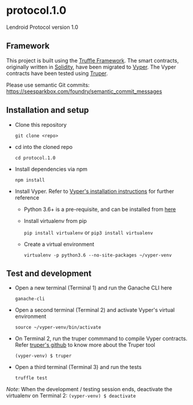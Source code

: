 # protocol.1.0
Lendroid Protocol version 1.0

## Framework
This project is built using the [Truffle Framework](https://truffleframework.com/docs/truffle/overview "Truffle overview"). The smart contracts, originally written in [Solidity](https://solidity.readthedocs.io, "Solidity ReadTheDocs"), have been migrated to [Vyper](https://vyper.readthedocs.io "Vyper ReadTheDocs"). The Vyper contracts have been tested using [Truper](https://github.com/maurelian/truper "Truper's github repo").

Please use semantic Git commits: https://seesparkbox.com/foundry/semantic_commit_messages

## Installation and setup
* Clone this repository

  `git clone <repo>`

* cd into the cloned repo

  `cd protocol.1.0`

* Install dependencies via npm

  `npm install`

* Install Vyper. Refer to [Vyper's installation instructions](https://vyper.readthedocs.io/en/latest/installing-vyper.html "Installing Vyper") for further reference

  * Python 3.6+ is a pre-requisite, and can be installed from [here](https://www.python.org/downloads "Python version downloads")

  * Install virtualenv from pip

    `pip install virtualenv` or `pip3 install virtualenv`

  * Create a virtual environment

    `virtualenv -p python3.6 --no-site-packages ~/vyper-venv`

## Test and development

* Open a new terminal (Terminal 1) and run the Ganache CLI here

  `ganache-cli`

* Open a second terminal (Terminal 2) and activate Vyper's virtual environment

  `source ~/vyper-venv/bin/activate`

* On Terminal 2, run the truper commmand to compile Vyper contracts. Refer [truper's github](https://github.com/maurelian/truper) to know more about the Truper tool

  `(vyper-venv) $ truper`

* Open a third terminal (Terminal 3) and run the tests

  `truffle test`

_Note_: When the development / testing session ends, deactivate the virtualenv on Terminal 2: `(vyper-venv) $ deactivate`
